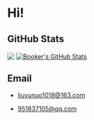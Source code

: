 # Hi!
## GitHub Stats

<a href="https://github.com/LYNBZ1018">
  <img align="center" src="https://github-readme-stats.vercel.app/api/top-langs/?username=LYNBZ1018&hide=&title_color=ffffff&text_color=c9cacc&icon_color=2bbc8a&bg_color=1d1f21&langs_count=3" /></a>

<a href="https://github.com/LYNBZ1018">
  <img align="center" src="https://github-readme-stats.vercel.app/api?username=LYNBZ1018&show_icons=true&line_height=27&count_private=true&title_color=ffffff&text_color=c9cacc&icon_color=2bbc8a&bg_color=1d1f21" alt="Booker's GitHub Stats" />
</a>



## Email

  * liuyunuo1018@163.com

  * 951837105@qq.com

    